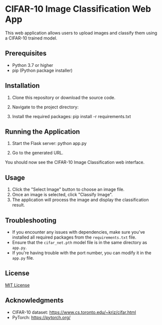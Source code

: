 # CIFAR-10 Image Classification Web App

This web application allows users to upload images and classify them using a CIFAR-10 trained model.

## Prerequisites

- Python 3.7 or higher
- pip (Python package installer)

## Installation

1. Clone this repository or download the source code.

2. Navigate to the project directory:

3. Install the required packages: pip install -r requirements.txt

## Running the Application

1. Start the Flask server: python app.py

2. Go to the generated URL.

You should now see the CIFAR-10 Image Classification web interface.

## Usage

1. Click the "Select Image" button to choose an image file.
2. Once an image is selected, click "Classify Image".
3. The application will process the image and display the classification result.

## Troubleshooting

- If you encounter any issues with dependencies, make sure you've installed all required packages from the `requirements.txt` file.
- Ensure that the `cifar_net.pth` model file is in the same directory as `app.py`.
- If you're having trouble with the port number, you can modify it in the `app.py` file.

## License

[MIT License](LICENSE)

## Acknowledgments

- CIFAR-10 dataset: https://www.cs.toronto.edu/~kriz/cifar.html
- PyTorch: https://pytorch.org/
